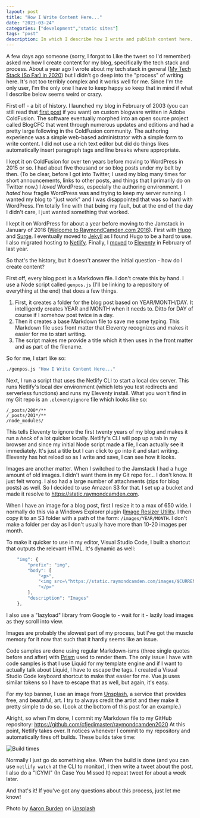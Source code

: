 ```yaml
---
layout: post
title: "How I Write Content Here..."
date: "2021-03-24"
categories: ["development","static sites"]
tags: "post"
description: In which I describe how I write and publish content here...
---
```


A few days ago someone (sorry, I forgot to Like the tweet so I'd remember) asked me how I create content for my blog, specifically the tech stack and process. About a year ago I wrote about my tech stack in general ([My Tech Stack (So Far) in 2020](https://www.raymondcamden.com/2020/04/29/my-tech-stack-so-far-in-2020)) but I didn't go deep into the "process" of writing here. It's not too terribly complex and it works well for me. Since I'm the only user, I'm the only one I have to keep happy so keep that in mind if what I describe below seems weird or crazy. 

First off - a bit of history. I launched my blog in February of 2003 (you can still read that [first post](https://www.raymondcamden.com/2003/02/12/395FA384-CC01-17D6-AE9B36479350D784) if you want) on custom blogware written in Adobe ColdFusion. The software eventually morphed into an open source project called BlogCFC that went through numerous updates and editions and had a pretty large following in the ColdFusion community. The authoring experience was a simple web-based administrator with a simple form to write content. I did not use a rich text editor but did do things likes automatically insert paragraph tags and line breaks where appropriate. 

I kept it on ColdFusion for over ten years before moving to WordPress in 2015 or so. I had about five thousand or so blog posts under my belt by then. (To be clear, before I got into Twitter, I used my blog many times for short announcements, links to other posts, and things that I primarily do on Twitter now.) I *loved* WordPress, especially the authoring environment. I *hated* how fragile WordPress was and trying to keep my server running. I wanted my blog to "just work" and I was disappointed that was so hard with WordPress. I'm totally fine with that being my fault, but at the end of the day I didn't care, I just wanted something that worked. 

I kept it on WordPress for about a year before moving to the Jamstack in January of 2016 ([Welcome to RaymondCamden.com 2016](https://www.raymondcamden.com/2016/01/20/welcome-to-raymondcamden-2016)). First with [Hugo](http://gohugo.io/) and [Surge](https://surge.sh/). I eventually moved to [Jekyll](https://jekyllrb.com/) as I found Hugo to be a hard to use. I also migrated hosting to [Netlify](https://www.netlify.com/). Finally, I [moved](https://www.raymondcamden.com/2020/02/27/raymondcamdencom-now-powered-by-eleventy) to [Eleventy](https://www.11ty.dev/) in February of last year. 

So that's the history, but it doesn't answer the initial question - how do I create content?

First off, every blog post is a Markdown file. I don't create this by hand. I use a Node script called `genpos.js` (I'll be linking to a repository of everything at the end) that does a few things.

1) First, it creates a folder for the blog post based on YEAR/MONTH/DAY. It intelligently creates YEAR and MONTH when it needs to. Ditto for DAY of course if I somehow post twice in a day. 
2) Then it creates a base Markdown file to save me some typing. This Markdown file uses front matter that Eleventy recognizes and makes it easier for me to start writing. 
3) The script makes me provide a title which it then uses in the front matter and as part of the filename. 

So for me, I start like so:

```bash
./genpos.js "How I Write Content Here..."
```

Next, I run a script that uses the Netlify CLI to start a local dev server. This runs Netlify's local dev environment (which lets you test redirects and serverless functions) and runs my Eleventy install. What you won't find in my Git repo is an `.eleventyignore` file which looks like so:

```
/_posts/200*/**
/_posts/201*/**
/node_modules/
```

This tells Eleventy to ignore the first twenty years of my blog and makes it run a *heck* of a lot quicker locally. Netlify's CLI will pop up a tab in my browser and since my initial Node script made a file, I can actually see it immediately. It's just a title but I can click to go into it and start writing. Eleventy has hot reload so as I write and save, I can see how it looks. 

Images are another matter. When I switched to the Jamstack I had a huge amount of old images. I didn't want them in my Git repo for... I don't know. It just felt wrong. I also had a large number of attachments (zips for blog posts) as well. So I decided to use Amazon S3 for that. I set up a bucket and made it resolve to https://static.raymondcamden.com. 

When I have an image for a blog post, first I resize it to a max of 650 wide. I normally do this via a Windows Explorer plugin ([Image Resizer Utility](https://docs.microsoft.com/en-us/windows/powertoys/image-resizer). I then copy it to an S3 folder with a path of the form: `/images/YEAR/MONTH`. I don't make a folder per day as I don't usually have more than 10-20 images per month. 

To make it quicker to use in my editor, Visual Studio Code, I built a shortcut that outputs the relevant HTML. It's dynamic as well:

```js
	"img": {
		"prefix": "img",
		"body": [
			"<p>",
			"<img src=\"https://static.raymondcamden.com/images/$CURRENT_YEAR/$CURRENT_MONTH/$1\" alt=\"\" class=\"lazyload imgborder imgcenter\">",
			"</p>"
		],
		"description": "Images"
	},
```

I also use a "lazyload" library from Google to - wait for it - lazily load images as they scroll into view.

Images are probably the slowest part of my process, but I've got the muscle memory for it now that such that it hardly seems like an issue. 

Code samples are done using regular Markdown-isms (three single quotes before and after) with [Prism](https://prismjs.com/) used to render them. The only issue I have with code samples is that I use Liquid for my template engine and if I want to actually talk about Liquid, I have to escape the tags. I created a Visual Studio Code keyboard shortcut to make that easier for me. Vue.js uses similar tokens so I have to escape that as well, but again, it's easy.

For my top banner, I use an image from [Unsplash](https://unsplash.com/), a service that provides free, and beautiful, art. I try to always credit the artist and they make it pretty simple to do so. (Look at the bottom of this post for an example.)

Alright, so when I'm done, I commit my Markdown file to my GitHub repository: <https://github.com/cfjedimaster/raymondcamden2020> At this point, Netlify takes over. It notices whenever I commit to my repository and automatically fires off builds. These builds take time:

<p>
<img src="https://static.raymondcamden.com/images/2021/03/ray1.jpg" alt="Build times" class="lazyload imgborder imgcenter">
</p>

Normally I just go do something else. When the build is done (and you can use `netlify watch` at the CLI to monitor), I then write a tweet about the post. I also do a "ICYMI" (In Case You Missed It) repeat tweet for about a week later. 

And that's it! If you've got any questions about this process, just let me know!

Photo by <a href="https://unsplash.com/@aaronburden?utm_source=unsplash&utm_medium=referral&utm_content=creditCopyText">Aaron Burden</a> on <a href="https://unsplash.com/s/photos/writing?utm_source=unsplash&utm_medium=referral&utm_content=creditCopyText">Unsplash</a>
  